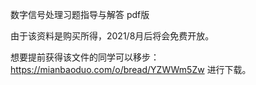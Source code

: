  数字信号处理习题指导与解答 pdf版</br>

由于该资料是购买所得，2021/8月后将会免费开放。</br>

想要提前获得该文件的同学可以移步：https://mianbaoduo.com/o/bread/YZWWm5Zw 进行下载。
